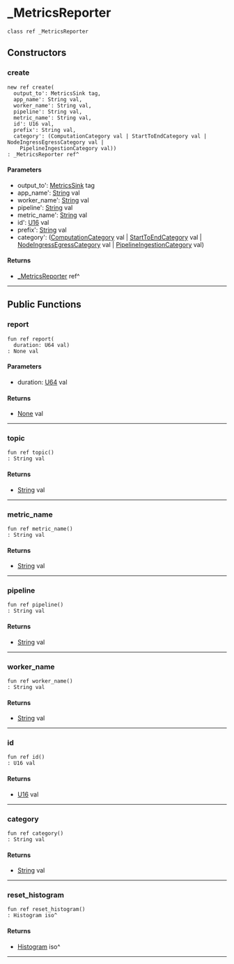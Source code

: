 # _MetricsReporter

```pony
class ref _MetricsReporter
```

## Constructors

### create

```pony
new ref create(
  output_to': MetricsSink tag,
  app_name': String val,
  worker_name': String val,
  pipeline': String val,
  metric_name': String val,
  id': U16 val,
  prefix': String val,
  category': (ComputationCategory val | StartToEndCategory val | NodeIngressEgressCategory val | 
    PipelineIngestionCategory val))
: _MetricsReporter ref^
```
#### Parameters

*   output_to': [MetricsSink](wallaroo-core-metrics-MetricsSink) tag
*   app_name': [String](builtin-String) val
*   worker_name': [String](builtin-String) val
*   pipeline': [String](builtin-String) val
*   metric_name': [String](builtin-String) val
*   id': [U16](builtin-U16) val
*   prefix': [String](builtin-String) val
*   category': ([ComputationCategory](wallaroo-core-metrics-ComputationCategory) val | [StartToEndCategory](wallaroo-core-metrics-StartToEndCategory) val | [NodeIngressEgressCategory](wallaroo-core-metrics-NodeIngressEgressCategory) val | 
    [PipelineIngestionCategory](wallaroo-core-metrics-PipelineIngestionCategory) val)

#### Returns

* [_MetricsReporter](wallaroo-core-metrics-_MetricsReporter) ref^

---

## Public Functions

### report

```pony
fun ref report(
  duration: U64 val)
: None val
```
#### Parameters

*   duration: [U64](builtin-U64) val

#### Returns

* [None](builtin-None) val

---

### topic

```pony
fun ref topic()
: String val
```

#### Returns

* [String](builtin-String) val

---

### metric_name

```pony
fun ref metric_name()
: String val
```

#### Returns

* [String](builtin-String) val

---

### pipeline

```pony
fun ref pipeline()
: String val
```

#### Returns

* [String](builtin-String) val

---

### worker_name

```pony
fun ref worker_name()
: String val
```

#### Returns

* [String](builtin-String) val

---

### id

```pony
fun ref id()
: U16 val
```

#### Returns

* [U16](builtin-U16) val

---

### category

```pony
fun ref category()
: String val
```

#### Returns

* [String](builtin-String) val

---

### reset_histogram

```pony
fun ref reset_histogram()
: Histogram iso^
```

#### Returns

* [Histogram](wallaroo-core-metrics-Histogram) iso^

---

